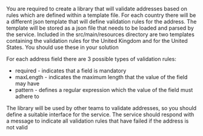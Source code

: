 
You are required to create a library that will validate addresses based on rules which are defined within a template file.
For each country there will be a different json template that will define validation rules for the address.
The template will be stored as a json file that needs to be loaded and parsed by the service.
Included in the src/main/resources directory are two templates containing the validation rules for the United Kingdom and for the United States. 
You should use these in your solution

For each address field there are 3 possible types of validation rules:
- required - indicates that a field is mandatory
- maxLength - indicates the maximum length that the value of the field may have
- pattern - defines a regular expression which the value of the field must adhere to

The library will be used by other teams to validate addresses, so you should define a suitable interface for the service.
The service should respond with a message to indicate all validation rules that have failed if the address is not valid
